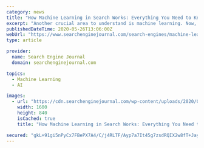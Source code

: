 ```yaml
---
category: news
title: "How Machine Learning in Search Works: Everything You Need to Know"
excerpt: "Another crucial area to understand is machine learning. Now, the term “machine learning” gets thrown around a lot these days. Machine learning isn’t the same as Artificial Intelligence (AI ..."
publishedDateTime: 2020-05-26T13:06:00Z
webUrl: "https://www.searchenginejournal.com/search-engines/machine-learning/"
type: article

provider:
  name: Search Engine Journal
  domain: searchenginejournal.com

topics:
  - Machine Learning
  - AI

images:
  - url: "https://cdn.searchenginejournal.com/wp-content/uploads/2020/05/how-machine-learning-in-search-works-everything-you-need-to-know-5eb2e76eb1970.jpg"
    width: 1600
    height: 840
    isCached: true
    title: "How Machine Learning in Search Works: Everything You Need to Know"

secured: "gkL+91gi5nPyCx7FBePX7A4/C/j4RLTF/Ayp7a7It45g7zsdRQIX2w8fT+JaylF0+zXQwNgO0Z3IuO6u3oa+DP5qbeYykz0r/gYr+G1Ix75UuiExsjMa7e2lSHmR1eOyD1ISlkwe9yghreSrYITJuF1SR4qo2RGW5hy0+vpHQjsDBbZz2owqZYqAf8YRoC+fEYylLrzescWtiJjfwymNpjuyCvqggol8DKSxAH8R/8QqzSh9BUSZ3MbEniT3QdegWuVBpjKUJ1Y/ZchYZlNGJEoO+Ful4+O7bQFsCecWj8tcPoFYZZJ7leEtYEizoCvE;GcV+KHzoeru839r48aoSPg=="
---
```


